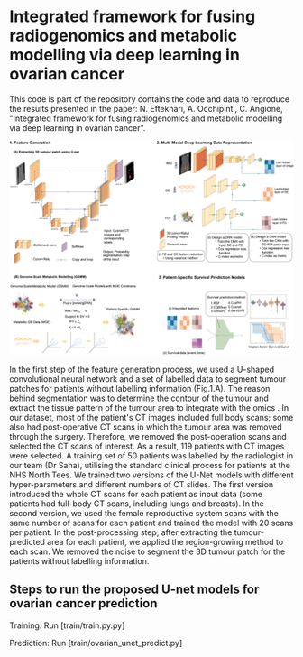 # Integrated framework for fusing radiogenomics and metabolic modelling via deep learning in ovarian cancer

This code is part of the repository contains the code and data to reproduce the results presented in the paper: N. Eftekhari, A. Occhipinti, C. Angione, "Integrated framework for fusing radiogenomics and metabolic modelling via deep learning in ovarian cancer".



<img style="width: 720px; alignment: center" src="Data/Fig1-pipeline.png">



In the first step of the feature generation process, we used a U-shaped convolutional neural network and a set of labelled data to segment tumour patches for patients without labelling information (Fig.1.A). The reason behind segmentation was to determine the contour of the tumour and extract the tissue pattern of the tumour area to integrate with the omics . In our dataset, most of the patient's CT images included full body scans; some also had post-operative CT scans in which the tumour area was removed through the surgery. Therefore, we removed the post-operation scans and selected the CT scans of interest.
As a result, 119 patients with CT images were selected. A training set of 50 patients was labelled by the radiologist in our team (Dr Saha), utilising the standard clinical process for patients at the NHS North Tees. We trained two versions of the U-Net models with different hyper-parameters and different numbers of CT slides. The first version introduced the whole CT scans for each patient as input data (some patients had full-body CT scans, including lungs and breasts). In the second version, we used the female reproductive system scans with the same number of scans for each patient and trained the model with 20 scans per patient. 
In the post-processing step, after extracting the tumour-predicted area for each patient, we applied the region-growing method to each scan. We removed the noise to segment the 3D tumour patch for the patients without labelling information.


## Steps to run the proposed U-net models for ovarian cancer prediction
Training: Run [train/train.py.py]

Prediction: Run [train/ovarian_unet_predict.py]
